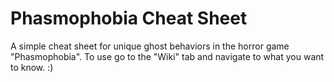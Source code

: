# Phasmophobia Cheat Sheet
A simple cheat sheet for unique ghost behaviors in the horror game "Phasmophobia".
To use go to the "Wiki" tab and navigate to what you want to know. :)
